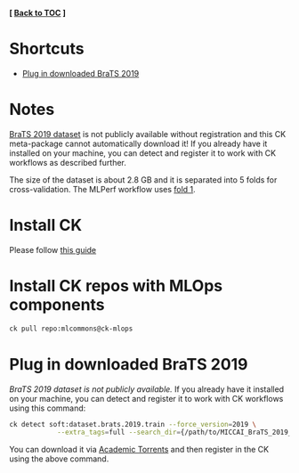 **[ [Back to TOC](../README.md) ]**

# Shortcuts

- [Plug in downloaded BraTS 2019](#plug-in-downloaded-brats-2019)

# Notes

[BraTS 2019 dataset](https://www.med.upenn.edu/cbica/brats-2019/)
is not publicly available without registration
and this CK meta-package cannot automatically download it!
If you already have it installed on your machine, you can detect
and register it to work with CK workflows as described further.

The size of the dataset is about 2.8 GB and it is
separated into 5 folds for cross-validation. The MLPerf workflow uses
[fold 1](https://github.com/mlcommons/inference/blob/master/vision/medical_imaging/3d-unet-brats19/folds/fold1_validation.txt).


# Install CK

Please follow [this guide](https://github.com/ctuning/ck#instalation)

# Install CK repos with MLOps components

```bash
ck pull repo:mlcommons@ck-mlops
```

# Plug in downloaded BraTS 2019

*BraTS 2019 dataset is not publicly available.*
If you already have it installed on your machine, you can detect
and register it to work with CK workflows using this command:

```bash
ck detect soft:dataset.brats.2019.train --force_version=2019 \
            --extra_tags=full --search_dir={/path/to/MICCAI_BraTS_2019_Data_Training/}
```

You can download it via [Academic Torrents](https://academictorrents.com/details/82cef583fa17480b0f9a6342591d01dc67abe055)
and then register in the CK using the above command.
